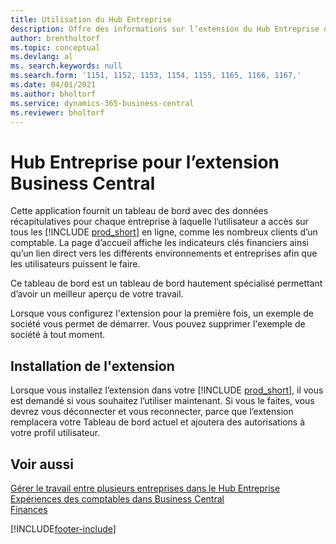```yaml
---
title: Utilisation du Hub Entreprise
description: Offre des informations sur l’extension du Hub Entreprise que vous pouvez utiliser pour gérer votre travail dans plusieurs entreprises dans Business Central.
author: brentholtorf
ms.topic: conceptual
ms.devlang: al
ms. search.keywords: null
ms.search.form: '1151, 1152, 1153, 1154, 1155, 1165, 1166, 1167,'
ms.date: 04/01/2021
ms.author: bholtorf
ms.service: dynamics-365-business-central
ms.reviewer: bholtorf
---
```

# <a name="the-company-hub-for-business-central-extension"></a>Hub Entreprise pour l’extension Business Central

Cette application fournit un tableau de bord avec des données récapitulatives pour chaque entreprise à laquelle l’utilisateur a accès sur tous les [!INCLUDE [prod_short](includes/prod_short.md)] en ligne, comme les nombreux clients d’un comptable. La page d’accueil affiche les indicateurs clés financiers ainsi qu’un lien direct vers les différents environnements et entreprises afin que les utilisateurs puissent le faire.

Ce tableau de bord est un tableau de bord hautement spécialisé permettant d’avoir un meilleur aperçu de votre travail.

Lorsque vous configurez l'extension pour la première fois, un exemple de société vous permet de démarrer. Vous pouvez supprimer l'exemple de société à tout moment.

## <a name="installing-the-extension"></a>Installation de l'extension

Lorsque vous installez l’extension dans votre [!INCLUDE [prod_short](includes/prod_short.md)], il vous est demandé si vous souhaitez l’utiliser maintenant. Si vous le faites, vous devrez vous déconnecter et vous reconnecter, parce que l’extension remplacera votre Tableau de bord actuel et ajoutera des autorisations à votre profil utilisateur.

## <a name="see-also"></a>Voir aussi

[Gérer le travail entre plusieurs entreprises dans le Hub Entreprise](company-hub.md)  
[Expériences des comptables dans Business Central](finance-accounting.md)  
[Finances](finance.md)  

[!INCLUDE[footer-include](includes/footer-banner.md)]
